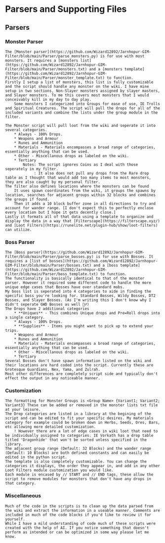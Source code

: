 # Parsers and Supporting Files

##  **Parsers**
###     **Monster Parser**
    The [Monster parser](https://github.com/Wizard12892/Jarnhopur-GIM-Filter/blob/main/Parser/parse_monsters.py) is for use with most monsters. It requires a [monsters list](https://github.com/Wizard12892/Jarnhopur-GIM-Filter/blob/main/Parser/monsters.txt) and a [monsters template](https://github.com/Wizard12892/Jarnhopur-GIM-Filter/blob/main/Parser/monster_template.txt) to function.
    Firstly I setup a list of monsters, this list is fully customizable and the script should handle any monster on the wiki. I have mine setup in two sections, Non-Slayer monsters assigned by slayer masters, and Slayer monsters. To me this covers most monsters that I would conceivably kill in my day to day play.
        Some monsters I categorized into Groups for ease of use, IE Trolls and Spiritual Creatures. The script will pull the drops for all of the included variants and combine the lists under the group module in the filter.
            
    The Monster script will pull loot from the wiki and seperate it into several categories.
        * Always - 100% Drops.
        * Weapons and Armour
        * Runes and Ammunition
        * Materials - Materials encompasses a broad range of categories, essentially anything that can be used.
        * Other - Miscellanous drops as labeled on the wiki.
        * Tertiary
            Notes: The script ignores Coins as I deal with those seperately in my filter.
                 : It also does not pull any drops from the Rare drop table as I thought that would add too many items to most monsters, they are also caught by my personal filter.
    The filter also defines locations where the monsters can be found
        It uses spawn coordinates from the wiki, it groups the spawns by location, searches for adjacent groups within 32 blocks and combines the groups if found.
        Then it adds a 10 block buffer zone in all directions to try and account for wander range. [I don't expect this to perfectly enclose every location but I hope it gets decently close.] 
    Lastly it formats all of that data using a template to organize and display the data in a way that [Filterscape](https://filterscape.xyz/) and [Loot Filters](https://runelite.net/plugin-hub/show/loot-filters) can utilize. 

###     **Boss Parser**
    The [Boss parser](https://github.com/Wizard12892/Jarnhopur-GIM-Filter/blob/main/Parser/parse_bosses.py) is for use with Bosses. It requires a [list of bosses](https://github.com/Wizard12892/Jarnhopur-GIM-Filter/blob/main/Parser/bosses.txt) and a [boss template](https://github.com/Wizard12892/Jarnhopur-GIM-Filter/blob/main/Parser/boss_template.txt) to function.
    The functionality is basically identical to that of the monster parser. However it required some different code to handle the more unique edge cases that Bosses have over standard mobs.
    My boss list is seperated into 4 categories to aide in finding the specific boss you're looking for. Standard Bosses, Wildy Bosses, DT2 Bosses, and Slayer Bosses. (As I'm writing this I don't know why I didn't seperate GWD Bosses as well 🤷‍♂️)
    The Drops have 2 additional categories
        * **Uniques** - This combines Unique drops and Pre=Roll drops into a single category.
        * Always - 100% Drops.
        * **Supplies** - Items you might want to pick up to extend your trips.
        * Weapons and Armour
        * Runes and Ammunition
        * Materials - Materials encompasses a broad range of categories, essentially anything that can be used.
        * Other - Miscellanous drops as labeled on the wiki.
        * Tertiary
    Several Bosses don't have spawn information listed on the wiki and their locations are hard coded into the script. Currently these are Grotesque Guardians, Nex, Yama, and Zulrah.
    Most other differences are completely script side and typically don't effect the output in any noticeable manner.

###     **Customization**
    The formatting for Monster Groups is <Group Name> {Variant1; Variant2; Variant3} These can be added or removed in the monster lists txt file at your leisure.
    The Drop categories are listed in a library at the begining of the script and can be edited to fit your specific desires. My materials category for example could be broken down in Herbs, Seeds, Ores, Bars, etc allowing more detailed customization.
        ! However there are a lot of edge cases in wiki loot that need to be individually assigned to categories. IE Vorkath has a drop table titled 'Dragonhide' that won't be sorted unless specified in the library.
    The adjacent group range (Default: 32 Blocks) and the wander range (Default: 10 Blocks) are both defined constants and can easily be edited in the python script.
    The template is also completely customizable. You can change the categories it displays, the order they appear in, and add in any other Loot Filters module customization you would like.
    Each module is encased by // START and // END tags, these allow the script to remove modules for monsters that don't have any drops in that category.

###     **Miscellaneous**
    Much of the code in the scripts is to clean up the data parsed from the wiki and extract the information in a useable manner. Comments are included in much of the code blocks if you'd like to review it for yourself.
    While I have a mild understanding of code much of these scripts were created with the help of AI. If you notice something that doesn't perform as intended or can be optimized in some way please let me know.